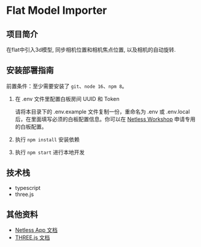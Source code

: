 # Flat Model Importer

## 项目简介
在flat中引入3d模型, 同步相机位置和相机焦点位置, 以及相机的自动旋转.

## 安装部署指南

前置条件：至少需要安装了 `git`、`node 16`、`npm 8`。

1.  在 .env 文件里配置白板房间 UUID 和 Token

    请将本目录下的 .env.example 文件复制一份，重命名为 .env 或 .env.local 后，在里面填写必须的白板配置信息。你可以在 [Netless Workshop](https://workshop.netless.link) 申请专用的白板配置。

2. 执行 `npm install` 安装依赖

3. 执行 `npm start` 进行本地开发

## 技术栈
- typescript
- three.js

## 其他资料
- [Netless App 文档](https://github.com/netless-io/window-manager/blob/master/docs/develop-app.md)
- [THREE.js 文档](https://threejs.org/)